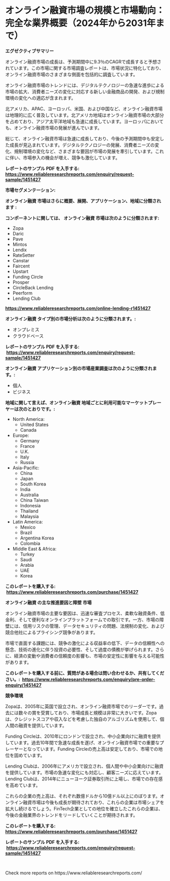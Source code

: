 <p><h1>オンライン融資市場の規模と市場動向：完全な業界概要（2024年から2031年まで）</h1></p><p><strong>エグゼクティブサマリー</strong></p>
<p><p>オンライン融資市場の成長は、予測期間中に9.3％のCAGRで成長すると予想されています。この市場に関する市場調査レポートは、市場状況に特化しており、オンライン融資市場のさまざまな側面を包括的に調査しています。</p><p>オンライン融資市場のトレンドには、デジタルテクノロジーの急速な進歩による市場の拡大、消費者ニーズの変化に対応する新しい金融商品の開発、および規制環境の変化への適応が含まれます。</p><p>北アメリカ、APAC、ヨーロッパ、米国、および中国など、オンライン融資市場は地理的に広く普及しています。北アメリカ地域はオンライン融資市場の大部分を占めており、アジア太平洋地域も急速に成長しています。ヨーロッパにおいても、オンライン融資市場の発展が進んでいます。</p><p>総じて、オンライン融資市場は急速に成長しており、今後の予測期間中も安定した成長が見込まれています。デジタルテクノロジーの発展、消費者ニーズの変化、規制環境の変化など、さまざまな要因が市場の発展を牽引しています。これに伴い、市場参入の機会が増え、競争も激化しています。</p></p>
<p><strong>レポートのサンプル PDF を入手する: <a href="https://www.reliableresearchreports.com/enquiry/request-sample/1451427">https://www.reliableresearchreports.com/enquiry/request-sample/1451427</a></strong></p>
<p><strong>市場セグメンテーション:</strong></p>
<p><strong> オンライン融資 市場はさらに概要、展開、アプリケーション、地域に分類されます :</strong></p>
<p><strong>コンポーネントに関しては、 オンライン融資 市場は次のように分類されます: &nbsp;</strong></p>
<p><ul><li>Zopa</li><li>Daric</li><li>Pave</li><li>Mintos</li><li>Lendix</li><li>RateSetter</li><li>Canstar</li><li>Faircent</li><li>Upstart</li><li>Funding Circle</li><li>Prosper</li><li>CircleBack Lending</li><li>Peerform</li><li>Lending Club</li></ul></p>
<p><strong><a href="https://www.reliableresearchreports.com/online-lending-r1451427">https://www.reliableresearchreports.com/online-lending-r1451427</a></strong></p>
<p><strong> オンライン融資 タイプ別の市場分析は次のように分類されます。:</strong></p>
<p><ul><li>オンプレミス</li><li>クラウドベース</li></ul></p>
<p><strong>レポートのサンプル PDF を入手する: &nbsp;<a href="https://www.reliableresearchreports.com/enquiry/request-sample/1451427">https://www.reliableresearchreports.com/enquiry/request-sample/1451427</a></strong></p>
<p><strong> オンライン融資 アプリケーション別の市場産業調査は次のように分類されます。:</strong></p>
<p><ul><li>個人</li><li>ビジネス</li></ul></p>
<p><strong>地域に関して言えば、オンライン融資 地域ごとに利用可能なマーケットプレーヤーは次のとおりです。:</strong></p>
<p><ul>
    <li>
        North America:
        <ul>
            <li>United States</li>
            <li>Canada</li>
        </ul>
    </li>
    <li>
        Europe:
        <ul>
            <li>Germany</li>
            <li>France</li>
            <li>U.K.</li>
            <li>Italy</li>
            <li>Russia</li>
        </ul>
    </li>
    <li>
        Asia-Pacific:
        <ul>
            <li>China</li>
            <li>Japan</li>
            <li>South Korea</li>
            <li>India</li>
            <li>Australia</li>
            <li>China Taiwan</li>
            <li>Indonesia</li>
            <li>Thailand</li>
            <li>Malaysia</li>
        </ul>
    </li>
    <li>
        Latin America:
        <ul>
            <li>Mexico</li>
            <li>Brazil</li>
            <li>Argentina Korea</li>
            <li>Colombia</li>
        </ul>
    </li>
    <li>
        Middle East & Africa:
        <ul>
            <li>Turkey</li>
            <li>Saudi</li>
            <li>Arabia</li>
            <li>UAE</li>
            <li>Korea</li>
        </ul>
    </li>
    </ul></p>
<p><strong>このレポートを購入する: &nbsp;<a href="https://www.reliableresearchreports.com/purchase/1451427">https://www.reliableresearchreports.com/purchase/1451427</a></strong></p>
<p><strong>オンライン融資 の主な推進要因と障壁 市場</strong></p>
<p><p>オンライン融資市場の主要な要因は、迅速な審査プロセス、柔軟な融資条件、低金利、そして便利なオンラインプラットフォームでの取引です。一方、市場の障壁には、信用リスクの管理、データセキュリティの問題、法規制の変化、および競合他社によるプライシング競争があります。</p><p>市場で直面する課題には、競争の激化による収益率の低下、データの信頼性への懸念、技術の進化に伴う投資の必要性、そして過度の債務が挙げられます。さらに、経済の変動や消費者の信頼度の影響も、市場の安定性に影響を与える可能性があります。</p></p>
<p><strong>このレポートを購入する前に、質問がある場合は問い合わせるか、共有してください。:&nbsp; <a href="https://www.reliableresearchreports.com/enquiry/pre-order-enquiry/1451427">https://www.reliableresearchreports.com/enquiry/pre-order-enquiry/1451427</a></strong></p>
<p><strong>競争環境</strong></p>
<p><p>Zopaは、2005年に英国で設立され、オンライン融資市場でのリーダーです。過去には数々の賞を受賞しており、市場成長と規模は非常に大きいです。Zopaは、クレジットスコアや収入などを考慮した独自のアルゴリズムを使用して、個人間の融資を提供しています。</p><p>Funding Circleは、2010年にロンドンで設立され、中小企業向けに融資を提供しています。過去10年間で急速な成長を遂げ、オンライン融資市場での重要なプレーヤーとなっています。Funding Circleの売上高は安定しており、市場での地位を固めています。</p><p>Lending Clubは、2006年にアメリカで設立され、個人間や中小企業向けに融資を提供しています。市場の急速な変化にも対応し、顧客ニーズに応えています。Lending Clubは、2014年にニューヨーク証券取引所に上場し、市場での存在感を高めています。</p><p>これらの企業の売上高は、それぞれ数億ドルから10億ドル以上にのぼります。オンライン融資市場は今後も成長が期待されており、これらの企業は市場シェアを拡大し続けるでしょう。FinTech企業としての地位を確立したこれらの企業は、今後の金融業界のトレンドをリードしていくことが期待されます。</p></p>
<p><strong>このレポートを購入する: &nbsp; <a href="https://www.reliableresearchreports.com/purchase/1451427">https://www.reliableresearchreports.com/purchase/1451427</a></strong></p>
<p><strong>レポートのサンプル PDF を入手する: &nbsp;<a href="https://www.reliableresearchreports.com/enquiry/request-sample/1451427">https://www.reliableresearchreports.com/enquiry/request-sample/1451427</a></strong><strong></strong></p>
<p>&nbsp;</p>
<p>Check more reports on https://www.reliableresearchreports.com/</p>